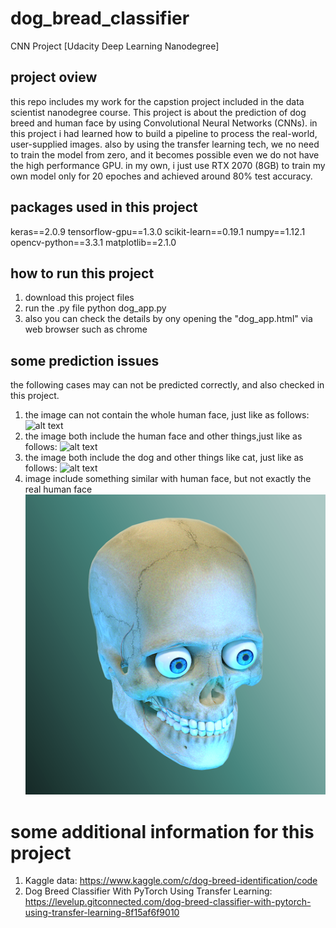 # dog_bread_classifier

CNN Project [Udacity Deep Learning Nanodegree]

## project oview
this repo includes my work for the capstion project included in the data scientist nanodegree course. This project is about the prediction of dog breed and human face by using Convolutional Neural Networks (CNNs). in this project i had learned how to build a pipeline to process the real-world, user-supplied images. also by using the transfer learning tech, we no need to train the model from zero, and it becomes possible even we do not have the high performance GPU. in my own, i just use RTX 2070 (8GB) to train my own model only for 20 epoches and achieved around 80% test accuracy. 

## packages used in this project
keras==2.0.9
tensorflow-gpu==1.3.0
scikit-learn==0.19.1
numpy==1.12.1
opencv-python==3.3.1
matplotlib==2.1.0


## how to run this project
1) download this project files
2) run the .py file
  python dog_app.py
3) also you can check the details by ony opening the "dog_app.html" via web browser such as chrome

## some prediction issues
  the following cases may can not be predicted correctly, and also checked in this project.
  1) the image can not contain the whole human face, just like as follows:
   ![alt text](/test_images/human_1.png "mess-labels")
  2) the image both include the human face and other things,just like as follows:
   ![alt text](/test_images/dog_human_1.png "mess-labels")
  3) the image both include the dog and other things like cat, just like as follows:
  ![alt text](/test_images/cat_dog_1.png "mess-labels")
  4) image include something similar with human face, but not exactly the real human face
  ![alt text](/test_images/human_2.png "mess-labels")

# some additional information for this project

1) Kaggle data: https://www.kaggle.com/c/dog-breed-identification/code
2) Dog Breed Classifier With PyTorch Using Transfer Learning: 
	https://levelup.gitconnected.com/dog-breed-classifier-with-pytorch-using-transfer-learning-8f15af6f9010
